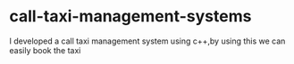 # call-taxi-management-systems
I developed a call taxi management system using c++,by using this we can easily book the taxi
